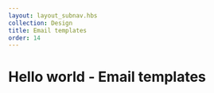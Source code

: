 ```yaml
---
layout: layout_subnav.hbs
collection: Design
title: Email templates
order: 14
---
```


# Hello world - Email templates

